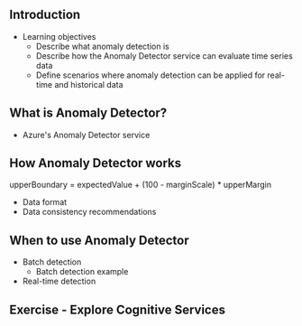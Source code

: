 ## Introduction
  - Learning objectives
    - Describe what anomaly detection is
    - Describe how the Anomaly Detector service can evaluate time series data
    - Define scenarios where anomaly detection can be applied for real-time and historical data
## What is Anomaly Detector?
  - Azure's Anomaly Detector service
## How Anomaly Detector works
  upperBoundary = expectedValue + (100 - marginScale) * upperMargin
  - Data format
  - Data consistency recommendations
## When to use Anomaly Detector
  - Batch detection
    - Batch detection example
  - Real-time detection
## Exercise - Explore Cognitive Services